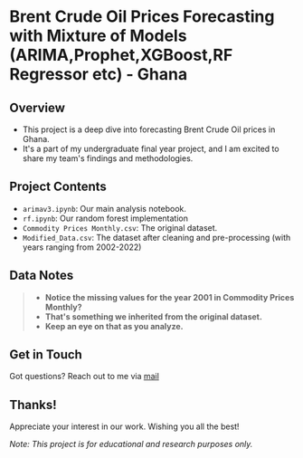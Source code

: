 # Brent Crude Oil Prices Forecasting with Mixture of Models (ARIMA,Prophet,XGBoost,RF Regressor etc) - Ghana

## Overview

- This project is a deep dive into forecasting Brent Crude Oil prices in Ghana.
- It's a part of my undergraduate final year project, and I am excited to share my team's findings and methodologies.

## Project Contents

- `arimav3.ipynb`: Our main analysis notebook.
- `rf.ipynb`: Our random forest implementation
- `Commodity Prices Monthly.csv`: The original dataset.
- `Modified_Data.csv`: The dataset after cleaning and pre-processing (with years ranging from 2002-2022)

## Data Notes

> - **Notice the missing values for the year 2001 in Commodity Prices Monthly?**
> - **That's something we inherited from the original dataset.**
> - **Keep an eye on that as you analyze.**

## Get in Touch

Got questions? Reach out to me via [mail](jnopareboateng@outlook.com)

## Thanks!

Appreciate your interest in our work. Wishing you all the best!

_Note: This project is for educational and research purposes only._
